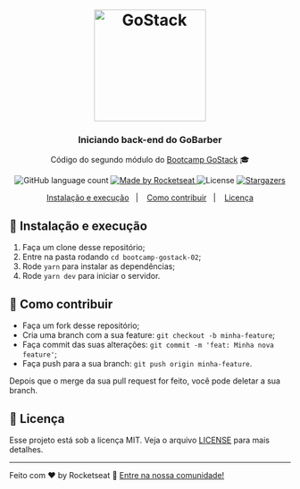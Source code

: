 <h1 align="center">
    <img alt="GoStack" src="https://i.imgur.com/WfafA3y.png" width="200px" />
</h1>

<h3 align="center">
  Iniciando back-end do GoBarber
</h3>

<p align="center">Código do segundo módulo do <a href="https://rocketseat.com.br/bootcamp">Bootcamp GoStack</a> 🎓</p>

<p align="center">
  <img alt="GitHub language count" src="https://img.shields.io/github/languages/count/rocketseat/bootcamp-gostack-02?color=%2304D361">

  <a href="https://rocketseat.com.br">
    <img alt="Made by Rocketseat" src="https://img.shields.io/badge/made%20by-Rocketseat-%2304D361">
  </a>

  <img alt="License" src="https://img.shields.io/badge/license-MIT-%2304D361">

  <a href="https://github.com/Rocketseat/bootcamp-gostack-02/stargazers">
    <img alt="Stargazers" src="https://img.shields.io/github/stars/rocketseat/bootcamp-gostack-02?style=social">
  </a>
</p>

<p align="center">
  <a href="#-instalacao-e-execução">Instalação e execução</a>&nbsp;&nbsp;&nbsp;|&nbsp;&nbsp;&nbsp;
  <a href="#-como-contribuir">Como contribuir</a>&nbsp;&nbsp;&nbsp;|&nbsp;&nbsp;&nbsp;
  <a href="#memo-licença">Licença</a>
</p>

## 🚀 Instalação e execução

1. Faça um clone desse repositório;
2. Entre na pasta rodando `cd bootcamp-gostack-02`;
3. Rode `yarn` para instalar as dependências;
4. Rode `yarn dev` para iniciar o servidor.

## 🤔 Como contribuir

- Faça um fork desse repositório;
- Cria uma branch com a sua feature: `git checkout -b minha-feature`;
- Faça commit das suas alterações: `git commit -m 'feat: Minha nova feature'`;
- Faça push para a sua branch: `git push origin minha-feature`.

Depois que o merge da sua pull request for feito, você pode deletar a sua branch.

## :memo: Licença

Esse projeto está sob a licença MIT. Veja o arquivo [LICENSE](LICENSE.md) para mais detalhes.

---

Feito com ♥ by Rocketseat :wave: [Entre na nossa comunidade!](https://discordapp.com/invite/gCRAFhc)
